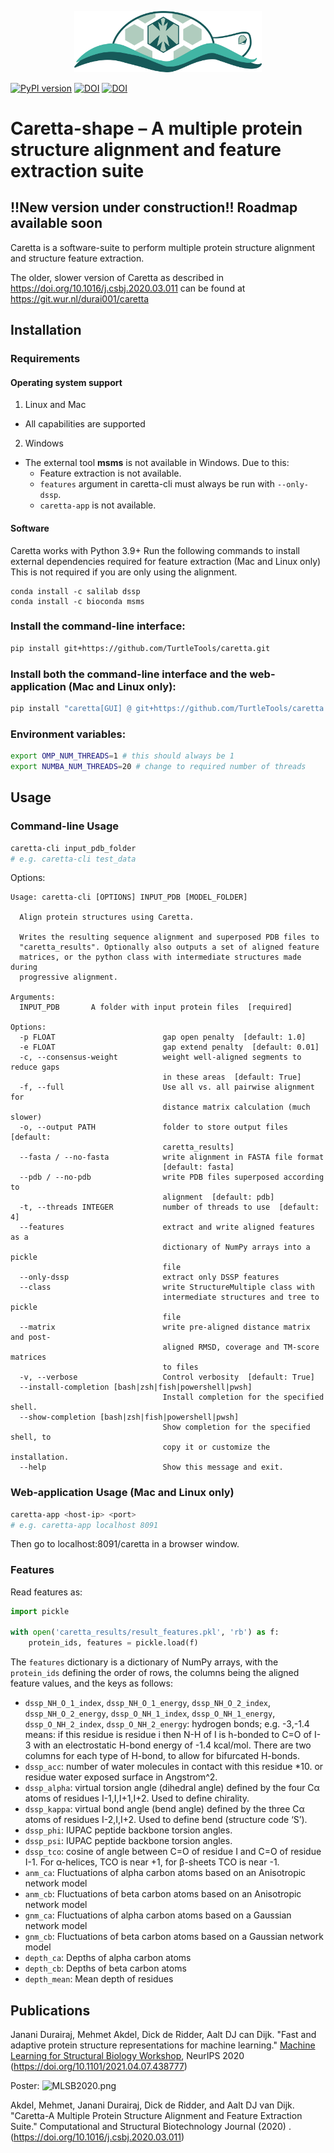 <p align="center"><img src="https://raw.githubusercontent.com/TurtleTools/caretta/master/caretta_logo.png" width="300" title="Caretta Logo"></p>

[![PyPI version](https://badge.fury.io/py/caretta.svg)](https://badge.fury.io/py/caretta)
[![DOI](https://zenodo.org/badge/doi/10.1016/j.csbj.2020.03.011.svg)](http://dx.doi.org/10.1016/j.csbj.2020.03.011)
[![DOI](https://zenodo.org/badge/doi/10.1101/2021.04.07.438777.svg)](http://dx.doi.org/10.1101/2021.04.07.438777)

# Caretta-shape – A multiple protein structure alignment and feature extraction suite

## **!!New version under construction!! Roadmap available soon**

Caretta is a software-suite to perform multiple protein structure alignment and structure feature extraction.

The older, slower version of Caretta as described in https://doi.org/10.1016/j.csbj.2020.03.011 can be found
at https://git.wur.nl/durai001/caretta

## Installation

### Requirements

#### Operating system support

1. Linux and Mac

* All capabilities are supported

2. Windows

* The external tool **msms** is not available in Windows. Due to this:
    * Feature extraction is not available.
    * `features` argument in caretta-cli must always be run with `--only-dssp`.
    * `caretta-app` is not available.

#### Software

Caretta works with Python 3.9+
Run the following commands to install external dependencies required for feature extraction (Mac and Linux only)
This is not required if you are only using the alignment.

```bash:
conda install -c salilab dssp
conda install -c bioconda msms
```

### Install the command-line interface:

```bash
pip install git+https://github.com/TurtleTools/caretta.git
```

### Install both the command-line interface and the web-application (Mac and Linux only):

```bash
pip install "caretta[GUI] @ git+https://github.com/TurtleTools/caretta.git"
```

### Environment variables:

```bash
export OMP_NUM_THREADS=1 # this should always be 1
export NUMBA_NUM_THREADS=20 # change to required number of threads
```

## Usage

### Command-line Usage

```bash
caretta-cli input_pdb_folder
# e.g. caretta-cli test_data  
```

Options:

```
Usage: caretta-cli [OPTIONS] INPUT_PDB [MODEL_FOLDER]

  Align protein structures using Caretta.

  Writes the resulting sequence alignment and superposed PDB files to
  "caretta_results". Optionally also outputs a set of aligned feature
  matrices, or the python class with intermediate structures made during
  progressive alignment.

Arguments:
  INPUT_PDB       A folder with input protein files  [required]

Options:
  -p FLOAT                        gap open penalty  [default: 1.0]
  -e FLOAT                        gap extend penalty  [default: 0.01]
  -c, --consensus-weight          weight well-aligned segments to reduce gaps
                                  in these areas  [default: True]
  -f, --full                      Use all vs. all pairwise alignment for
                                  distance matrix calculation (much slower)
  -o, --output PATH               folder to store output files  [default:
                                  caretta_results]
  --fasta / --no-fasta            write alignment in FASTA file format
                                  [default: fasta]
  --pdb / --no-pdb                write PDB files superposed according to
                                  alignment  [default: pdb]
  -t, --threads INTEGER           number of threads to use  [default: 4]
  --features                      extract and write aligned features as a
                                  dictionary of NumPy arrays into a pickle
                                  file
  --only-dssp                     extract only DSSP features
  --class                         write StructureMultiple class with
                                  intermediate structures and tree to pickle
                                  file
  --matrix                        write pre-aligned distance matrix and post-
                                  aligned RMSD, coverage and TM-score matrices
                                  to files
  -v, --verbose                   Control verbosity  [default: True]
  --install-completion [bash|zsh|fish|powershell|pwsh]
                                  Install completion for the specified shell.
  --show-completion [bash|zsh|fish|powershell|pwsh]
                                  Show completion for the specified shell, to
                                  copy it or customize the installation.
  --help                          Show this message and exit.
```

### Web-application Usage (Mac and Linux only)

```bash
caretta-app <host-ip> <port> 
# e.g. caretta-app localhost 8091
```

Then go to localhost:8091/caretta in a browser window.

### Features

Read features as:

```python
import pickle

with open('caretta_results/result_features.pkl', 'rb') as f:
    protein_ids, features = pickle.load(f)
```

The `features` dictionary is a dictionary of NumPy arrays, with the `protein_ids` defining the order of rows, the
columns being the aligned feature values, and the keys as follows:

* `dssp_NH_O_1_index`, `dssp_NH_O_1_energy`, `dssp_NH_O_2_index`, `dssp_NH_O_2_energy`, `dssp_O_NH_1_index`,
  `dssp_O_NH_1_energy`, `dssp_O_NH_2_index`, `dssp_O_NH_2_energy`: hydrogen bonds; e.g. -3,-1.4 means: if this residue
  is residue i then N-H of I is h-bonded to C=O of I-3 with an
  electrostatic H-bond energy of -1.4 kcal/mol. There are two columns for each type of H-bond, to allow for bifurcated
  H-bonds.
* `dssp_acc`: number of water molecules in contact with this residue *10. or residue water exposed surface in
  Angstrom^2.
* `dssp_alpha`: virtual torsion angle (dihedral angle) defined by the four Cα atoms of residues I-1,I,I+1,I+2. Used to
  define chirality.
* `dssp_kappa`: virtual bond angle (bend angle) defined by the three Cα atoms of residues I-2,I,I+2. Used to define
  bend (structure code ‘S’).
* `dssp_phi`: IUPAC peptide backbone torsion angles.
* `dssp_psi`: IUPAC peptide backbone torsion angles.
* `dssp_tco`: cosine of angle between C=O of residue I and C=O of residue I-1. For α-helices, TCO is near +1, for
  β-sheets TCO is near -1.
* `anm_ca`: Fluctuations of alpha carbon atoms based on an Anisotropic network model
* `anm_cb`: Fluctuations of beta carbon atoms based on an Anisotropic network model
* `gnm_ca`: Fluctuations of alpha carbon atoms based on a Gaussian network model
* `gnm_cb`: Fluctuations of beta carbon atoms based on a Gaussian network model
* `depth_ca`: Depths of alpha carbon atoms
* `depth_cb`: Depths of beta carbon atoms
* `depth_mean`: Mean depth of residues

## Publications

Janani Durairaj, Mehmet Akdel, Dick de Ridder, Aalt DJ can Dijk. "Fast and adaptive protein structure representations
for machine learning." [Machine Learning for Structural Biology Workshop](mlsb.io), NeurIPS
2020 (https://doi.org/10.1101/2021.04.07.438777)

Poster:
![MLSB2020.png](https://raw.githubusercontent.com/TurtleTools/caretta/master/MLSB2020.png)

Akdel, Mehmet, Janani Durairaj, Dick de Ridder, and Aalt DJ van Dijk. "Caretta-A Multiple Protein Structure Alignment
and Feature Extraction Suite." Computational and Structural Biotechnology Journal (2020)
. (https://doi.org/10.1016/j.csbj.2020.03.011)
